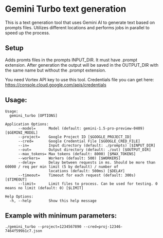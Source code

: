 # Gemini Turbo text generation

This is a text generation tool that uses Gemini AI to generate text based on prompts files.
Utilizes different locations and performs jobs in parallel to speed up the process.

## Setup

Adds promts files in the prompts INPUT_DIR.
It must have .prompt extension. After generation the output will be saved in the OUTPUT_DIR
with the same name but without the .prompt extension.

You need Vortex API key to use this tool.
Credentials file you can get here: https://console.cloud.google.com/apis/credentials

## Usage:

```
Usage:
  gemini_turbo [OPTIONS]

Application Options:
      --model=      Model (default: gemini-1.5-pro-preview-0409) [$GEMINI_MODEL]
      --project=    Google Project ID [$GOOGLE_PROJECT_ID]
      --cred=       Google Credential File [$GOOGLE_CRED_FILE]
      --in=         Input directory (default: ./prompts) [$INPUT_DIR]
      --out=        Output directory (default: ./out) [$OUTPUT_DIR]
      --max_tokens= Max tokens (default: 8000) [$MAX_TOKENS]
      --workers=    Workers (default: 500) [$WORKERS]
      --delay=      Delay between requests in ms. Should be more than 60000 / req per min limit (5 by default) / number of
                    locations (default: 500ms) [$DELAY]
      --timeout=    Timeout for each request (default: 300s) [$TIMEOUT]
      --limit=      Limit files to process. Can be used for testing. 0 means no limit (default: 0) [$LIMIT]

Help Options:
  -h, --help        Show this help message

```

## Example with minimum parameters:

```
./gemini_turbo --project=1234567890 --cred=proj-12346-7464f599b1c7.json
```
